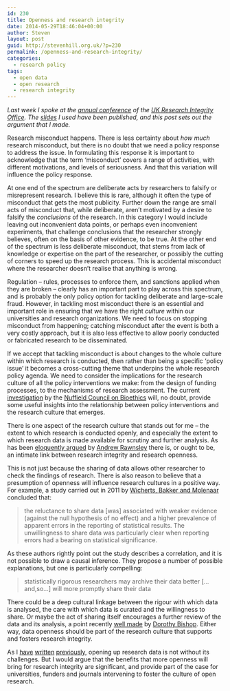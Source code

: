 ```yaml
---
id: 230
title: Openness and research integrity
date: 2014-05-29T18:46:04+00:00
author: Steven
layout: post
guid: http://stevenhill.org.uk/?p=230
permalink: /openness-and-research-integrity/
categories:
  - research policy
tags:
  - open data
  - open research
  - research integrity
---
```

_Last week I spoke at the [annual conference](http://www.ukrio.org/events/past-events/ukrio-2014-annual-conference-23-may-2014/) of the [UK Research Integrity Office](http://www.ukrio.org/). The [slides](http://www.ukrio.org/wp-content/uploads/Fostering-research-integrity-S-Hill-HEFCE-for-UKRIO-annual-conference-2014.pdf) I used have been published, and this post sets out the argument that I made._

Research misconduct happens. There is less certainty about _how much_ research misconduct, but there is no doubt that we need a policy response to address the issue. In formulating this response it is important to acknowledge that the term &#8216;misconduct&#8217; covers a range of activities, with different motivations, and levels of seriousness. And that this variation will influence the policy response.

At one end of the spectrum are deliberate acts by researchers to falsify or misrepresent research. I believe this is rare, although it often the type of misconduct that gets the most publicity. Further down the range are small acts of misconduct that, while deliberate, aren&#8217;t motivated by a desire to falsify the _conclusions_ of the research. In this category I would include leaving out inconvenient data points, or perhaps even inconvenient experiments, that challenge conclusions that the researcher strongly believes, often on the basis of other evidence, to be true. At the other end of the spectrum is less deliberate misconduct, that stems from lack of knowledge or expertise on the part of the researcher, or possibly the cutting of corners to speed up the research process. This is accidental misconduct where the researcher doesn&#8217;t realise that anything is wrong.

Regulation &#8211; rules, processes to enforce them, and sanctions applied when they are broken &#8211; clearly has an important part to play across this spectrum, and is probably the only policy option for tackling deliberate and large-scale fraud. However, in tackling most misconduct there is an essential and important role in ensuring that we have the right _culture_ within our universities and research organizations. We need to focus on stopping misconduct from happening; catching misconduct after the event is both a very costly approach, but it is also less effective to allow poorly conducted or fabricated research to be disseminated.

If we accept that tackling misconduct is about changes to the whole culture within which research is conducted, then rather than being a specific &#8216;policy issue&#8217; it becomes a cross-cutting theme that underpins the whole research policy agenda. We need to consider the implications for the research culture of all the policy interventions we make: from the design of funding processes, to the mechanisms of research assessment. The current [investigation](http://www.nuffieldbioethics.org/research-culture) by the [Nuffield Council on Bioethics](http://www.nuffieldbioethics.org/) will, no doubt, provide some useful insights into the relationship between policy interventions and the research culture that emerges.

There is one aspect of the research culture that stands out for me &#8211; the extent to which research is conducted openly, and especially the extent to which research data is made available for scrutiny and further analysis. As has been [eloquently argued](http://blogs.lse.ac.uk/impactofsocialsciences/2014/02/25/cultivating-openness-through-research-integrity/) by [Andrew Rawnsley](http://www.tees.ac.uk/sections/research/staff_profile_details.cfm?staffprofileid=U0024469) there is, or ought to be, an intimate link between research integrity and research openness.

This is not just because the sharing of data allows other researcher to check the findings of research. There is also reason to believe that a presumption of openness will influence research cultures in a positive way. For example, a study carried out in 2011 by [Wicherts, Bakker and Molenaar](http://www.plosone.org/article/info%3Adoi%2F10.1371%2Fjournal.pone.0026828) concluded that:

> the reluctance to share data [was] associated with weaker evidence (against the null hypothesis of no effect) and a higher prevalence of apparent errors in the reporting of statistical results. The unwillingness to share data was particularly clear when reporting errors had a bearing on statistical significance.

As these authors rightly point out the study describes a correlation, and it is not possible to draw a causal inference. They propose a number of possible explanations, but one is particularly compelling:

> statistically rigorous researchers may archive their data better [&#8230;and,so&#8230;] will more promptly share their data

There could be a deep cultural linkage between the rigour with which data is analysed, the care with which data is curated and the willingness to share. Or maybe the act of sharing itself encourages a further review of the data and its analysis, a point recently [well made](http://deevybee.blogspot.co.uk/2014/05/data-sharing-exciting-but-scary.html) by [Dorothy Bishop](http://oscci.psy.ox.ac.uk/people/dorothy-bishop/). Either way, data openness should be part of the research culture that supports and fosters research integrity.

As I [have](http://www.sciencewise-erc.org.uk/blog/?p=2017) [written](http://stevenhill.org.uk/open-data-reflections/) [previously](http://stevenhill.org.uk/open-data-technology-and-culture/), opening up research data is not without its challenges. But I would argue that the benefits that more openness will bring for research integrity are significant, and provide part of the case for universities, funders and journals intervening to foster the culture of open research.